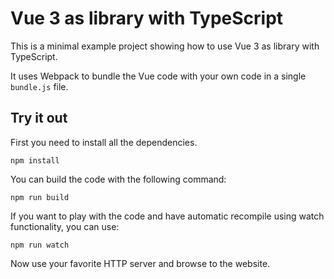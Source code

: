 # Vue 3 as library with TypeScript

This is a minimal example project showing how to use Vue 3 as library with TypeScript.

It uses Webpack to bundle the Vue code with your own code in a single `bundle.js` file.

## Try it out

First you need to install all the dependencies.

```cli
npm install
```

You can build the code with the following command:

```cli
npm run build
```

If you want to play with the code and have automatic recompile using watch functionality, you can use:

```cli
npm run watch
```

Now use your favorite HTTP server and browse to the website.
